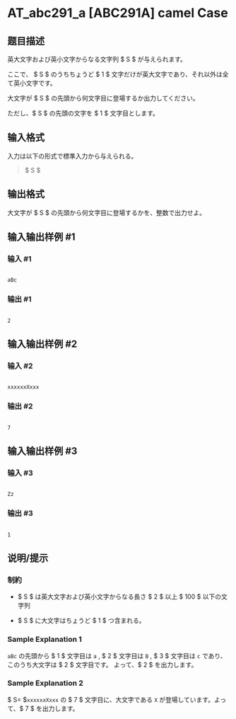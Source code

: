 # AT_abc291_a [ABC291A] camel Case

## 题目描述

[problemUrl]: https://atcoder.jp/contests/abc291/tasks/abc291_a

英大文字および英小文字からなる文字列 $ S $ が与えられます。  
 ここで、 $ S $ のうちちょうど $ 1 $ 文字だけが英大文字であり、それ以外は全て英小文字です。  
 大文字が $ S $ の先頭から何文字目に登場するか出力してください。  
 ただし、$ S $ の先頭の文字を $ 1 $ 文字目とします。

## 输入格式

入力は以下の形式で標準入力から与えられる。

> $ S $

## 输出格式

大文字が $ S $ の先頭から何文字目に登場するかを、整数で出力せよ。

## 输入输出样例 #1

### 输入 #1

```
aBc
```

### 输出 #1

```
2
```

## 输入输出样例 #2

### 输入 #2

```
xxxxxxXxxx
```

### 输出 #2

```
7
```

## 输入输出样例 #3

### 输入 #3

```
Zz
```

### 输出 #3

```
1
```

## 说明/提示

### 制約

- $ S $ は英大文字および英小文字からなる長さ $ 2 $ 以上 $ 100 $ 以下の文字列
- $ S $ に大文字はちょうど $ 1 $ つ含まれる。
 
### Sample Explanation 1

`aBc` の先頭から $ 1 $ 文字目は `a` , $ 2 $ 文字目は `B` , $ 3 $ 文字目は `c` であり、 このうち大文字は $ 2 $ 文字目です。 よって、$ 2 $ を出力します。

### Sample Explanation 2

$ S= $`xxxxxxXxxx` の $ 7 $ 文字目に、大文字である `X` が登場しています。よって、$ 7 $ を出力します。